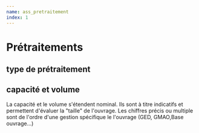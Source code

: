```yaml
---
name: ass_pretraitement
index: 1
---
```


# Prétraitements

## type de prétraitement

## capacité et volume
La capacité et le volume s'étendent nominal. 
Ils sont à titre indicatifs et permettent d'évaluer la "taille" de l'ouvrage.
Les chiffres précis ou multiple sont de l'ordre d'une gestion spécifique le l'ouvrage (GED, GMAO,Base ouvrage...)